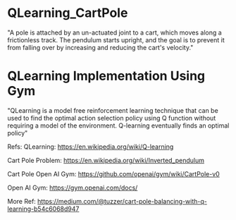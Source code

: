 # QLearning_CartPole
"A pole is attached by an un-actuated joint to a cart, which moves along a frictionless track. The pendulum starts upright, and the goal is to prevent it from falling over by increasing and reducing the cart's velocity."




# QLearning Implementation Using Gym
"QLearning is a model free reinforcement learning technique that can be used to find the optimal action selection policy using Q function without requiring a model of the environment. Q-learning eventually finds an optimal policy"

Refs: QLearning: https://en.wikipedia.org/wiki/Q-learning

Cart Pole Problem: https://en.wikipedia.org/wiki/Inverted_pendulum

Cart Pole Open AI Gym: https://github.com/openai/gym/wiki/CartPole-v0

Open AI Gym: https://gym.openai.com/docs/

More Ref: https://medium.com/@tuzzer/cart-pole-balancing-with-q-learning-b54c6068d947
